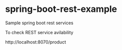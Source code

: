 # spring-boot-rest-example
Sample spring boot rest services

To check REST service avilability

http://localhost:8070/product
